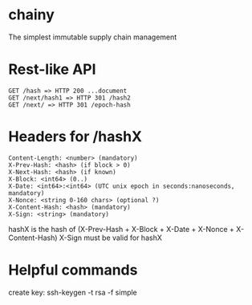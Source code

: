 # chainy
The simplest immutable supply chain management

# Rest-like API

    GET /hash => HTTP 200 ...document
    GET /next/hash1 => HTTP 301 /hash2
    GET /next/ => HTTP 301 /epoch-hash

# Headers for /hashX

    Content-Length: <number> (mandatory)
    X-Prev-Hash: <hash> (if block > 0)
    X-Next-Hash: <hash> (if known)
    X-Block: <int64> (0..)
    X-Date: <int64>:<int64> (UTC unix epoch in seconds:nanoseconds, mandatory)
    X-Nonce: <string 0-160 chars> (optional ?)
    X-Content-Hash: <hash> (mandatory)
    X-Sign: <string> (mandatory)

hashX is the hash of (X-Prev-Hash + X-Block + X-Date + X-Nonce + X-Content-Hash)
X-Sign must be valid for hashX

# Helpful commands

create key:
ssh-keygen -t rsa -f simple
